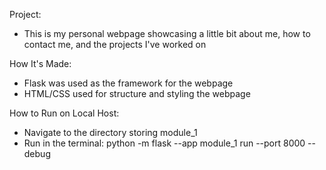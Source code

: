 Project:

- This is my personal webpage showcasing a little bit about me, how to contact me, and the projects I've worked on

How It's Made:

- Flask was used as the framework for the webpage
- HTML/CSS used for structure and styling the webpage

How to Run on Local Host:

- Navigate to the directory storing module_1
- Run in the terminal: python -m flask --app module_1 run --port 8000 --debug

